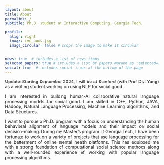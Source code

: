 ```yaml
---
layout: about
title: About
permalink: /
subtitle: Ph.D. student at Interactive Computing, Georgia Tech. 

profile:
  align: right
  image: IMG_3085.jpg
  image_circular: false # crops the image to make it circular


news: true  # includes a list of news items
selected_papers: true # includes a list of papers marked as "selected={true}"
social: true  # includes social icons at the bottom of the page
---
```


<p style='text-align: justify;'>
Update: Starting September 2024, I will be at Stanford (with Prof Diyi Yang) as a visiting student working on using NLP for social good.
</p>
  
<p style='text-align: justify;'> I am interested in building human-AI collaborative natural language processing models for social good. I am skilled in C++, Python, JAVA, Hadoop, Natural Language Processing, Machine Learning algorithms, and Data Structures.</p>

<p style='text-align: justify;'>I want to pursue a Ph.D. program with a focus on understanding the human behavioral alignment of language models and their impact on social decision-making. During my Master’s program at Georgia Tech, I have been fortunate to work on a variety of projects that use language processing for the betterment of online mental health platforms. This has equipped me with a strong foundation of computational social science methods along with a well-rounded experience of working with popular language processing algorithms. 
  </p>
